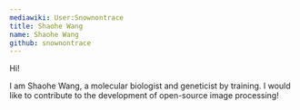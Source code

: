 ```yaml
---
mediawiki: User:Snownontrace
title: Shaohe Wang
name: Shaohe Wang
github: snownontrace
---
```


Hi!

I am Shaohe Wang, a molecular biologist and geneticist by training. I would like to contribute to the development of open-source image processing!

